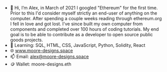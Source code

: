 - 👋 Hi, I’m Alex, in March of 2021 I googled "Ethereum" for the first time. Prior to this I'd consider myself strictly an end-user of anything on the computer. After spending a couple weeks reading through ethereum.org I fell in love and got lost. I've since built my own computer from components and completed over 100 hours of coding tutorials. My end goal is to be able to contribute as a developer to open source public goods projects.  
- 🌱 Learning: SQL, HTML, CSS, JavaScript, Python, Solidity, React
- 🌐 www.moore-designs.space
- 📫 Email: alex@moore-designs.space
- 🪙 Wallet: moore-designs.eth
